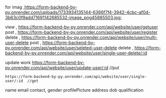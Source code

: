 for imag ,https://form-backend-by-py.onrender.com/uploads/1733934135144-6366f7f4-3942-4cbc-af0d-3b63c0f9add71691142685532-image_png45885503.jpg;

view , https://form-backend-by-py.onrender.com/api/website/user/getuser
post , https://form-backend-by-py.onrender.com/api/website/user/register
delete  , https://form-backend-by-py.onrender.com/api/website/user/multi-user-delete
post   , https://form-backend-by-py.onrender.com/api/website/user/seleted-user-delete
delete , https://form-backend-by-py.onrender.com/api/website/user/single-user-delete/:id


<!-- update work -->
 update work
    https://form-backend-by-py.onrender.com/api/website/user/update-user/:id     //put
    
    https://form-backend-by-py.onrender.com/api/website/user/single-user/:id  //get




<!-- keys -->
name
email
contact,
gender
profilePicture
address
dob
qualification

